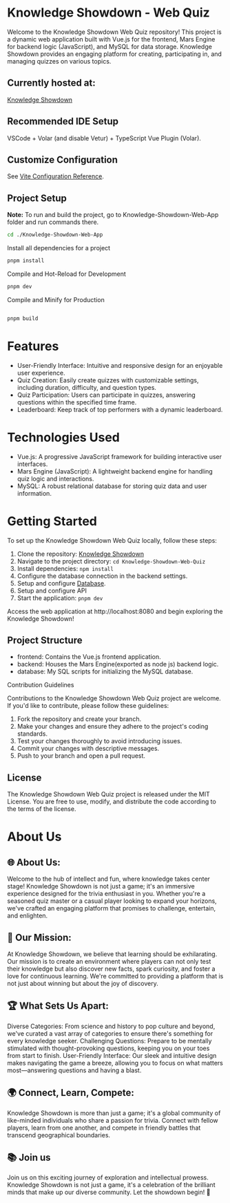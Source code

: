 



# Knowledge Showdown - Web Quiz

Welcome to the Knowledge Showdown Web Quiz repository! This project is a dynamic web application built with Vue.js for the frontend, Mars Engine for backend logic (JavaScript), and MySQL for data storage. Knowledge Showdown provides an engaging platform for creating, participating in, and managing quizzes on various topics.

## Currently hosted at:

  [Knowledge Showdown](http://226d123.e2.mars-hosting.com/)

 

## Recommended IDE Setup

VSCode + Volar (and disable Vetur) + TypeScript Vue Plugin (Volar).

## Customize Configuration

See [Vite Configuration Reference](https://vitejs.dev/config/).

## Project Setup

**Note:** To run and build the project, go to Knowledge-Showdown-Web-App folder and run commands there.

```bash
cd ./Knowledge-Showdown-Web-App
```
Install all dependencies for a project


```bash
pnpm install
```
Compile and Hot-Reload for Development


```bash
pnpm dev
```
Compile and Minify for Production

```bash

pnpm build
```
 
# Features

   * User-Friendly Interface: Intuitive and responsive design for an enjoyable user experience.
   * Quiz Creation: Easily create quizzes with customizable settings, including duration, difficulty, and question types.
   * Quiz Participation: Users can participate in quizzes, answering questions within the specified time frame.
   * Leaderboard: Keep track of top performers with a dynamic leaderboard.

# Technologies Used

   * Vue.js: A progressive JavaScript framework for building interactive user interfaces.
   * Mars Engine (JavaScript): A lightweight backend engine for handling quiz logic and interactions.
   * MySQL: A robust relational database for storing quiz data and user information.

# Getting Started

To set up the Knowledge Showdown Web Quiz locally, follow these steps:

   1. Clone the repository: [Knowledge Showdown](https://github.com/BorisPaunovic/Kowledge-Showdown-Web-App.git)
   2. Navigate to the project directory: ```cd Knowledge-Showdown-Web-Quiz```
   3. Install dependencies: ```npm install```
   4. Configure the database connection in the backend settings.
   5. Setup and configure [Database](https://github.com/BorisPaunovic/School-Management-System-Database).
   6. Setup and configure API  
   7. Start the application: ```pnpm dev``` 

Access the web application at http://localhost:8080 and begin exploring the Knowledge Showdown!

## Project Structure

   * frontend: Contains the Vue.js frontend application.
   * backend: Houses the Mars Engine(exported as node js) backend logic.
   * database: My SQL scripts for initializing the MySQL database.

Contribution Guidelines

Contributions to the Knowledge Showdown Web Quiz project are welcome. If you'd like to contribute, please follow these guidelines:

   1. Fork the repository and create your branch.
   2. Make your changes and ensure they adhere to the project's coding standards.
   3. Test your changes thoroughly to avoid introducing issues.
   4. Commit your changes with descriptive messages.
   5. Push to your branch and open a pull request.

## License

The Knowledge Showdown Web Quiz project is released under the MIT License. You are free to use, modify, and distribute the code according to the terms of the license.

# About Us
## 🌐 About Us:

Welcome to the hub of intellect and fun, where knowledge takes center stage! Knowledge Showdown is not just a game; it's an immersive experience designed for the trivia enthusiast in you. Whether you're a seasoned quiz master or a casual player looking to expand your horizons, we've crafted an engaging platform that promises to challenge, entertain, and enlighten.
## 🧠 Our Mission:

At Knowledge Showdown, we believe that learning should be exhilarating. Our mission is to create an environment where players can not only test their knowledge but also discover new facts, spark curiosity, and foster a love for continuous learning. We're committed to providing a platform that is not just about winning but about the joy of discovery.
## 🏆 What Sets Us Apart:

Diverse Categories: From science and history to pop culture and beyond, we've curated a vast array of categories to ensure there's something for every knowledge seeker. Challenging Questions: Prepare to be mentally stimulated with thought-provoking questions, keeping you on your toes from start to finish. User-Friendly Interface: Our sleek and intuitive design makes navigating the game a breeze, allowing you to focus on what matters most—answering questions and having a blast.
## 🌍 Connect, Learn, Compete:

Knowledge Showdown is more than just a game; it's a global community of like-minded individuals who share a passion for trivia. Connect with fellow players, learn from one another, and compete in friendly battles that transcend geographical boundaries.
## 📚 Join us

Join us on this exciting journey of exploration and intellectual prowess. Knowledge Showdown is not just a game, it's a celebration of the brilliant minds that make up our diverse community. Let the showdown begin! 🚀
 

